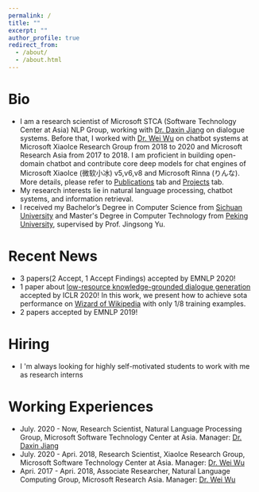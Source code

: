```yaml
---
permalink: /
title: ""
excerpt: ""
author_profile: true
redirect_from: 
  - /about/
  - /about.html
---
```



# Bio
* I am a research scientist of Microsoft STCA (Software Technology Center at Asia) NLP Group, working with <a href="https://www.microsoft.com/en-us/research/people/djiang/">Dr. Daxin Jiang</a> on dialogue systems. Before that, I worked with <a href="https://sites.google.com/view/wei-wu-homepage">Dr. Wei Wu</a> on chatbot systems at Microsoft XiaoIce Research Group from 2018 to 2020 and Microsoft Research Asia from 2017 to 2018. I am proficient in building open-domain chatbot and contribute core deep models for chat engines of Microsoft XiaoIce (微软小冰) v5,v6,v8 and Microsoft Rinna (りんな). More details, please refer to <a href="https://nlpxucan.github.io/publications/">Publications</a> tab and <a href="https://nlpxucan.github.io/talks/">Projects</a> tab.
* My research interests lie in natural language processing, chatbot systems, and information retrieval.
* I received my Bachelor’s Degree in Computer Science from [Sichuan University](http://http://scu.edu.cn/) and Master's Degree in Computer Technology from [Peking University](https://www.pku.edu.cn/), supervised by Prof. Jingsong Yu.

# Recent News
* 3 papers(2 Accept, 1 Accept Findings) accepted by EMNLP 2020!
* 1 paper about <a href="https://openreview.net/forum?id=rJeIcTNtvS">low-resource knowledge-grounded dialogue generation</a> accepted by ICLR 2020! In this work, we present how to achieve sota performance on <a href="https://arxiv.org/abs/1811.01241">Wizard of Wikipedia</a> with only 1/8 training examples. 
* 2 papers accepted by EMNLP 2019!

# Hiring
* I 'm always looking for highly self-motivated students to work with me as research interns

# Working Experiences
* July. 2020 - Now, Research Scientist, Natural Language Processing Group, Microsoft Software Technology Center at Asia. Manager: <a href="https://www.microsoft.com/en-us/research/people/djiang/">Dr. Daxin Jiang</a>
* July. 2020 - Apri. 2018, Research Scientist, XiaoIce Research Group, Microsoft Software Technology Center at Asia. Manager: <a href="https://sites.google.com/view/wei-wu-homepage">Dr. Wei Wu</a>
* Apri. 2017 - Apri. 2018, Associate Researcher, Natural Language Computing Group, Microsoft Research Asia. Manager: <a href="https://sites.google.com/view/wei-wu-homepage">Dr. Wei Wu</a>

